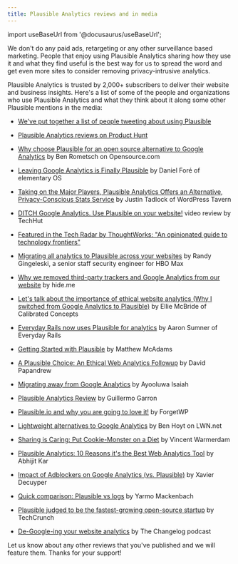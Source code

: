 ```yaml
---
title: Plausible Analytics reviews and in media
---
```


import useBaseUrl from '@docusaurus/useBaseUrl';

We don't do any paid ads, retargeting or any other surveillance based marketing. People that enjoy using Plausible Analytics sharing how they use it and what they find useful is the best way for us to spread the word and get even more sites to consider removing privacy-intrusive analytics. 

Plausible Analytics is trusted by 2,000+ subscribers to deliver their website and business insights. Here's a list of some of the people and organizations who use Plausible Analytics and what they think about it along some other Plausible mentions in the media:

* [We've put together a list of people tweeting about using Plausible](https://twitter.com/PlausibleHQ/timelines/1311218983912308736)

* [Plausible Analytics reviews on Product Hunt](https://www.producthunt.com/posts/plausible-analytics)

* [Why choose Plausible for an open source alternative to Google Analytics](https://opensource.com/article/21/2/plausible) by Ben Rometsch on Opensource.com

* [Leaving Google Analytics is Finally Plausible](https://blog.elementary.io/leaving-google-analytics-is-finally-plausible/) by Daniel Foré of elementary OS

* [Taking on the Major Players, Plausible Analytics Offers an Alternative, Privacy-Conscious Stats Service](https://wptavern.com/taking-on-the-major-players-plausible-analytics-offers-an-alternative-privacy-conscious-stats-service) by Justin Tadlock of WordPress Tavern

* [DITCH Google Analytics. Use Plausible on your website!](https://www.youtube.com/watch?v=P0T6VjTS7_Y) video review by TechHut

* [Featured in the Tech Radar by ThoughtWorks: "An opinionated guide to technology frontiers"](https://www.thoughtworks.com/radar/techniques/privacy-focused-web-analytics) 

* [Migrating all analytics to Plausible across your websites](https://gingeleski.com/plausible-analytics/) by Randy Gingeleski, a senior staff security engineer for HBO Max

* [Why we removed third-party trackers and Google Analytics from our website](https://hide.me/en/blog/why-we-removed-third-party-trackers-and-google-analytics-from-our-website/) by hide.me

* [Let's talk about the importance of ethical website analytics (Why I switched from Google Analytics to Plausible)](https://www.calibratedconcepts.com/blog/the-importance-of-ethical-website-analytics) by Ellie McBride of Calibrated Concepts

* [Everyday Rails now uses Plausible for analytics](https://everydayrails.com/2020/12/03/plausible-analytics.html) by Aaron Sumner of Everyday Rails

* [Getting Started with Plausible](https://www.mattmcadams.com/thoughts/get-started-with-plausible/) by Matthew McAdams

* [A Plausible Choice: An Ethical Web Analytics Followup](https://mentalpivot.com/pleased-with-plausible-a-followup-on-ethical-web-analytics/) by David Papandrew

* [Migrating away from Google Analytics](https://freshman.tech/google-analytics-to-plausible/) by Ayooluwa Isaiah

* [Plausible Analytics Review](https://www.garron.blog/posts/plausible-review.html) by Guillermo Garron

* [Plausible.io and why you are going to love it!](https://forgetwp.com/blog/plausible-io-and-why-you-are-going-to-love-it/) by ForgetWP

* [Lightweight alternatives to Google Analytics](https://lwn.net/Articles/822568/) by Ben Hoyt on LWN.net
 
* [Sharing is Caring: Put Cookie-Monster on a Diet](https://koaning.io/posts/caring-means-sharing/) by Vincent Warmerdam

* [Plausible Analytics: 10 Reasons it's the Best Web Analytics Tool](https://www.derpycoder.com/plausible-analytics-10-reasons-its-the-best-web-analytics-tool/) by Abhijit Kar

* [Impact of Adblockers on Google Analytics (vs. Plausible)](https://savjee.be/2020/10/impact-adblockers-on-google-analytics-vs-plausible/) by Xavier Decuyper

* [Quick comparison: Plausible vs logs](https://yarmo.eu/post/plausible-versus-logs) by Yarmo Mackenbach

* [Plausible judged to be the fastest-growing open-source startup](https://techcrunch.com/2020/10/21/study-finds-most-big-open-source-startups-outside-bay-area-many-european-and-avoiding-vc/) by TechCrunch 

* [De-Google-ing your website analytics](https://changelog.com/podcast/396) by The Changelog podcast

Let us know about any other reviews that you've published and we will feature them. Thanks for your support!
